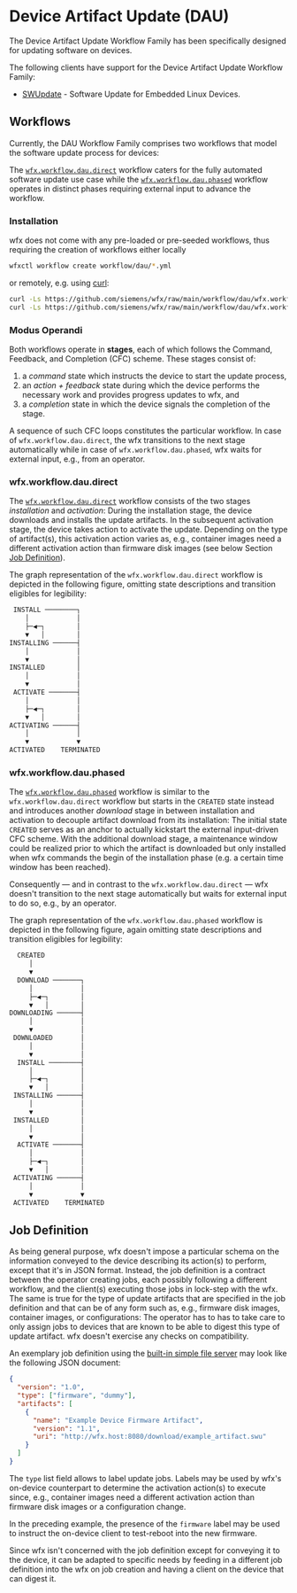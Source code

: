 # Device Artifact Update (DAU)

The Device Artifact Update Workflow Family has been specifically designed for updating software on devices.

The following clients have support for the Device Artifact Update Workflow Family:

- [SWUpdate](https://github.com/sbabic/swupdate/blob/master/doc/source/suricatta.rst#support-for-wfx) - Software Update for Embedded Linux Devices.

## Workflows

Currently, the DAU Workflow Family comprises two workflows that model the software update process for devices:

The [`wfx.workflow.dau.direct`](wfx.workflow.dau.direct.yml) workflow caters for the fully automated software update use case while the
[`wfx.workflow.dau.phased`](wfx.workflow.dau.phased.yml) workflow operates in distinct phases requiring external input to advance the workflow.

### Installation

wfx does not come with any pre-loaded or pre-seeded workflows, thus requiring the creation of workflows either locally

```bash
wfxctl workflow create workflow/dau/*.yml
```

or remotely, e.g. using [curl](https://curl.se/):

```bash
curl -Ls https://github.com/siemens/wfx/raw/main/workflow/dau/wfx.workflow.dau.phased.yml | wfxctl workflow create -
curl -Ls https://github.com/siemens/wfx/raw/main/workflow/dau/wfx.workflow.dau.direct.yml | wfxctl workflow create -
```

### Modus Operandi

Both workflows operate in **stages**, each of which follows the Command, Feedback, and Completion (CFC) scheme.
These stages consist of:

1. a _command_ state which instructs the device to start the update process,
2. an _action + feedback_ state during which the device performs the necessary work and provides progress updates to wfx, and
3. a _completion_ state in which the device signals the completion of the stage.

A sequence of such CFC loops constitutes the particular workflow.
In case of `wfx.workflow.dau.direct`, the wfx transitions to the next stage automatically while in case of `wfx.workflow.dau.phased`,
wfx waits for external input, e.g., from an operator.

### wfx.workflow.dau.direct

The [`wfx.workflow.dau.direct`](wfx.workflow.dau.direct.yml) workflow consists of the two stages _installation_ and _activation_:
During the installation stage, the device downloads and installs the update artifacts.
In the subsequent activation stage, the device takes action to activate the update.
Depending on the type of artifact(s), this activation action varies as, e.g.,
container images need a different activation action than firmware disk images
(see below Section [Job Definition](#job-definition)).

The graph representation of the `wfx.workflow.dau.direct` workflow is depicted in the following figure, omitting state descriptions and transition eligibles for legibility:

```txt
 INSTALL ────────┐
    │            │
    ├─◀─┐        │
    ▼   │        │
INSTALLING ──────┤
    │            │
    ▼            │
INSTALLED        │
    │            │
    ▼            │
 ACTIVATE ───────┤
    │            │
    ├─◀─┐        │
    ▼   │        │
ACTIVATING ──────┤
    │            │
    ▼            ▼
ACTIVATED    TERMINATED
```

### wfx.workflow.dau.phased

The [`wfx.workflow.dau.phased`](wfx.workflow.dau.phased.yml) workflow is similar to the `wfx.workflow.dau.direct` workflow but starts in the `CREATED` state instead and
introduces another _download_ stage in between installation and activation to decouple artifact download from its installation:
The initial state `CREATED` serves as an anchor to actually kickstart the external input-driven CFC scheme.
With the additional download stage, a maintenance window could be realized prior to which the artifact is downloaded but only installed when
wfx commands the begin of the installation phase (e.g. a certain time window has been reached).

Consequently ― and in contrast to the `wfx.workflow.dau.direct` ― wfx doesn't transition to the next stage automatically
but waits for external input to do so, e.g., by an operator.

The graph representation of the `wfx.workflow.dau.phased` workflow is depicted in the following figure, again omitting
state descriptions and transition eligibles for legibility:

```txt
  CREATED
     │
     ▼
  DOWNLOAD ───────┐
     │            │
     ├─◀─┐        │
     ▼   │        │
DOWNLOADING ──────┤
     │            │
     ▼            │
 DOWNLOADED       │
     │            │
     ▼            │
  INSTALL ────────┤
     │            │
     ├─◀─┐        │
     ▼   │        │
 INSTALLING ──────┤
     │            │
     ▼            │
 INSTALLED        │
     │            │
     ▼            │
  ACTIVATE ───────┤
     │            │
     ├─◀─┐        │
     ▼   │        │
 ACTIVATING ──────┤
     │            │
     ▼            ▼
 ACTIVATED    TERMINATED
```

## Job Definition

As being general purpose, wfx doesn't impose a particular schema on the information conveyed to the device describing its action(s) to perform, except that it's in JSON format.
Instead, the job definition is a contract between the operator creating jobs, each possibly following a different workflow, and the client(s) executing those jobs in lock-step with the wfx.
The same is true for the type of update artifacts that are specified in the job definition and that can be of any form such as, e.g., firmware disk images, container images, or configurations:
The operator has to has to take care to only assign jobs to devices that are known to be able to digest this type of update artifact.
wfx doesn't exercise any checks on compatibility.

An exemplary job definition using the [built-in simple file server](../../docs/configuration.md#file-server) may look like the following JSON document:

```json
{
  "version": "1.0",
  "type": ["firmware", "dummy"],
  "artifacts": [
    {
      "name": "Example Device Firmware Artifact",
      "version": "1.1",
      "uri": "http://wfx.host:8080/download/example_artifact.swu"
    }
  ]
}
```

The `type` list field allows to label update jobs. Labels may be used by wfx's on-device counterpart to determine the activation action(s) to execute since,
e.g., container images need a different activation action than firmware disk images or a configuration change.

In the preceding example, the presence of the `firmware` label may be used to instruct the on-device client to test-reboot into the new firmware.

Since wfx isn't concerned with the job definition except for conveying it to the device, it can be adapted to specific
needs by feeding in a different job definition into the wfx on job creation and having a client on the device that can
digest it.
